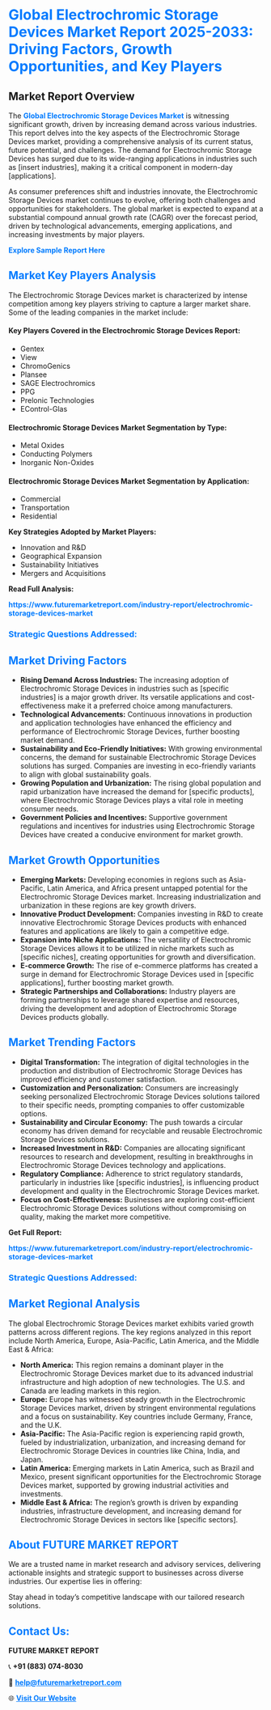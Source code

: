 <h1 style="color: #007BFF;">Global Electrochromic Storage Devices Market Report 2025-2033: Driving Factors, Growth Opportunities, and Key Players</h1>

<section id="overview">
<h2>Market Report Overview</h2>
<p>The <a href="https://www.futuremarketreport.com/industry-report/electrochromic-storage-devices-market" style="color: #007BFF; text-decoration: none;"><strong>Global Electrochromic Storage Devices Market</strong></a> is witnessing significant growth, driven by increasing demand across various industries. This report delves into the key aspects of the Electrochromic Storage Devices market, providing a comprehensive analysis of its current status, future potential, and challenges. The demand for Electrochromic Storage Devices has surged due to its wide-ranging applications in industries such as [insert industries], making it a critical component in modern-day [applications].</p>
<p>As consumer preferences shift and industries innovate, the Electrochromic Storage Devices market continues to evolve, offering both challenges and opportunities for stakeholders. The global market is expected to expand at a substantial compound annual growth rate (CAGR) over the forecast period, driven by technological advancements, emerging applications, and increasing investments by major players.</p>
</section>

<section id="overview">
<p><a href="https://www.futuremarketreport.com/request-sample/reportId=75537" style="color: #007BFF; text-decoration: none;"><strong>Explore Sample Report Here</strong></a></p>
</section>

<section id="key-players">
<h2 style="color: #007BFF;">Market Key Players Analysis</h2>
<p>The Electrochromic Storage Devices market is characterized by intense competition among key players striving to capture a larger market share. Some of the leading companies in the market include:</p>
<h4>Key Players Covered in the Electrochromic Storage Devices Report:</h4>
<ul><li>Gentex</li><li>View</li><li>ChromoGenics</li><li>Plansee</li><li>SAGE Electrochromics</li><li>PPG</li><li>Prelonic Technologies</li><li>EControl-Glas</li></ul>
<h4>Electrochromic Storage Devices Market Segmentation by Type:</h4>
<ul><li>Metal Oxides</li><li>Conducting Polymers</li><li>Inorganic Non-Oxides</li></ul>

<h4>Electrochromic Storage Devices Market Segmentation by Application:</h4>
<ul><li>Commercial</li><li>Transportation</li><li>Residential</li></ul>
<p><strong>Key Strategies Adopted by Market Players:</strong></p>
<ul>
<li>Innovation and R&D</li>
<li>Geographical Expansion</li>
<li>Sustainability Initiatives</li>
<li>Mergers and Acquisitions</li>
</ul>
</section>

<section>
<p><strong>Read Full Analysis: </strong></p><a href="https://www.futuremarketreport.com/industry-report/electrochromic-storage-devices-market" style="color: #007BFF; text-decoration: none;"><strong>https://www.futuremarketreport.com/industry-report/electrochromic-storage-devices-market</strong></a>
<h3 style="color: #007BFF;">Strategic Questions Addressed:</h3>
</section>

<section id="driving-factors">
<h2 style="color: #007BFF;">Market Driving Factors</h2>
<ul>
<li><strong>Rising Demand Across Industries:</strong> The increasing adoption of Electrochromic Storage Devices in industries such as [specific industries] is a major growth driver. Its versatile applications and cost-effectiveness make it a preferred choice among manufacturers.</li>
<li><strong>Technological Advancements:</strong> Continuous innovations in production and application technologies have enhanced the efficiency and performance of Electrochromic Storage Devices, further boosting market demand.</li>
<li><strong>Sustainability and Eco-Friendly Initiatives:</strong> With growing environmental concerns, the demand for sustainable Electrochromic Storage Devices solutions has surged. Companies are investing in eco-friendly variants to align with global sustainability goals.</li>
<li><strong>Growing Population and Urbanization:</strong> The rising global population and rapid urbanization have increased the demand for [specific products], where Electrochromic Storage Devices plays a vital role in meeting consumer needs.</li>
<li><strong>Government Policies and Incentives:</strong> Supportive government regulations and incentives for industries using Electrochromic Storage Devices have created a conducive environment for market growth.</li>
</ul>
</section>

<section id="growth-opportunities">
<h2 style="color: #007BFF;">Market Growth Opportunities</h2>
<ul>
<li><strong>Emerging Markets:</strong> Developing economies in regions such as Asia-Pacific, Latin America, and Africa present untapped potential for the Electrochromic Storage Devices market. Increasing industrialization and urbanization in these regions are key growth drivers.</li>
<li><strong>Innovative Product Development:</strong> Companies investing in R&D to create innovative Electrochromic Storage Devices products with enhanced features and applications are likely to gain a competitive edge.</li>
<li><strong>Expansion into Niche Applications:</strong> The versatility of Electrochromic Storage Devices allows it to be utilized in niche markets such as [specific niches], creating opportunities for growth and diversification.</li>
<li><strong>E-commerce Growth:</strong> The rise of e-commerce platforms has created a surge in demand for Electrochromic Storage Devices used in [specific applications], further boosting market growth.</li>
<li><strong>Strategic Partnerships and Collaborations:</strong> Industry players are forming partnerships to leverage shared expertise and resources, driving the development and adoption of Electrochromic Storage Devices products globally.</li>
</ul>
</section>

<section id="trending-factors">
<h2 style="color: #007BFF;">Market Trending Factors</h2>
<ul>
<li><strong>Digital Transformation:</strong> The integration of digital technologies in the production and distribution of Electrochromic Storage Devices has improved efficiency and customer satisfaction.</li>
<li><strong>Customization and Personalization:</strong> Consumers are increasingly seeking personalized Electrochromic Storage Devices solutions tailored to their specific needs, prompting companies to offer customizable options.</li>
<li><strong>Sustainability and Circular Economy:</strong> The push towards a circular economy has driven demand for recyclable and reusable Electrochromic Storage Devices solutions.</li>
<li><strong>Increased Investment in R&D:</strong> Companies are allocating significant resources to research and development, resulting in breakthroughs in Electrochromic Storage Devices technology and applications.</li>
<li><strong>Regulatory Compliance:</strong> Adherence to strict regulatory standards, particularly in industries like [specific industries], is influencing product development and quality in the Electrochromic Storage Devices market.</li>
<li><strong>Focus on Cost-Effectiveness:</strong> Businesses are exploring cost-efficient Electrochromic Storage Devices solutions without compromising on quality, making the market more competitive.</li>
</ul>
</section>

<section>
<p><strong>Get Full Report: </strong></p><a href="https://www.futuremarketreport.com/industry-report/electrochromic-storage-devices-market" style="color: #007BFF; text-decoration: none;"><strong>https://www.futuremarketreport.com/industry-report/electrochromic-storage-devices-market</strong></a>
<h3 style="color: #007BFF;">Strategic Questions Addressed:</h3>
</section>


<section id="regional-analysis">
<h2 style="color: #007BFF;">Market Regional Analysis</h2>
<p>The global Electrochromic Storage Devices market exhibits varied growth patterns across different regions. The key regions analyzed in this report include North America, Europe, Asia-Pacific, Latin America, and the Middle East & Africa:</p>
<ul>
<li><strong>North America:</strong> This region remains a dominant player in the Electrochromic Storage Devices market due to its advanced industrial infrastructure and high adoption of new technologies. The U.S. and Canada are leading markets in this region.</li>
<li><strong>Europe:</strong> Europe has witnessed steady growth in the Electrochromic Storage Devices market, driven by stringent environmental regulations and a focus on sustainability. Key countries include Germany, France, and the U.K.</li>
<li><strong>Asia-Pacific:</strong> The Asia-Pacific region is experiencing rapid growth, fueled by industrialization, urbanization, and increasing demand for Electrochromic Storage Devices in countries like China, India, and Japan.</li>
<li><strong>Latin America:</strong> Emerging markets in Latin America, such as Brazil and Mexico, present significant opportunities for the Electrochromic Storage Devices market, supported by growing industrial activities and investments.</li>
<li><strong>Middle East & Africa:</strong> The region’s growth is driven by expanding industries, infrastructure development, and increasing demand for Electrochromic Storage Devices in sectors like [specific sectors].</li>
</ul>
</section>

<footer>
<h2 style="color: #007BFF;">About FUTURE MARKET REPORT</h2>
<p>We are a trusted name in market research and advisory services, delivering actionable insights and strategic support to businesses across diverse industries. Our expertise lies in offering:</p>

<p>Stay ahead in today’s competitive landscape with our tailored research solutions.</p>

<h2 style="color: #007BFF;">Contact Us:</h2>
<p><strong>FUTURE MARKET REPORT</strong></p>
<p>📞 <strong>+91 (883) 074-8030</strong></p>
<p>📧 <strong><a href="mailto:help@futuremarketreport.com" style="color: #007BFF;">help@futuremarketreport.com</a></strong></p>
<p>🌐 <strong><a href="https://www.futuremarketreport.com/" style="color: #007BFF;">Visit Our Website</a></strong></p>
</footer>